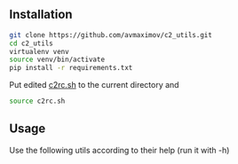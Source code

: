 
## Installation

```sh
git clone https://github.com/avmaximov/c2_utils.git
cd c2_utils
virtualenv venv
source venv/bin/activate
pip install -r requirements.txt
```

Put edited [c2rc.sh](https://console.cloud.croc.ru/profile/c2rc.sh) to the current directory and

```sh
source c2rc.sh
```

## Usage

Use the following utils according to their help (run it with -h)

